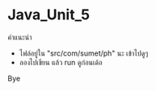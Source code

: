 # Java_Unit_5

คำแนะนำ
- ไฟล์อยู่ใน "src/com/sumet/ph" นะ เข้าไปดูๆ
- ลองไปเขียน แล้ว run ดูก่อนเด้อ




Bye                                                                                                                                              
